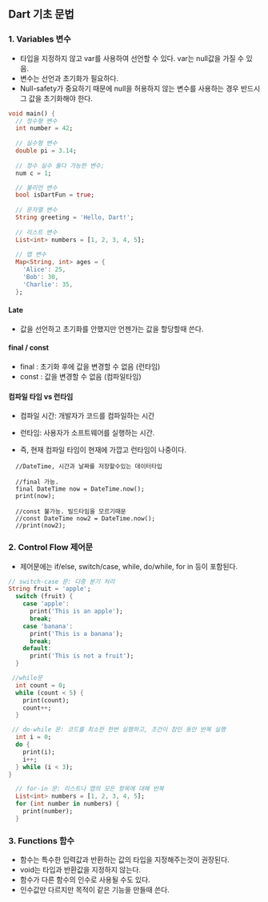 ## Dart 기초 문법

### 1. Variables 변수
- 타입을 지정하지 않고 var를 사용하여 선언할 수 있다. var는 null값을 가질 수 있음.
- 변수는 선언과 초기화가 필요하다.
- Null-safety가 중요하기 때문에 null을 허용하지 않는 변수를 사용하는 경우 반드시 그 값을 초기화해야 한다.

```dart
void main() {
  // 정수형 변수
  int number = 42;
  
  // 실수형 변수
  double pi = 3.14;
  
  // 정수 실수 둘다 가능한 변수;
  num c = 1; 

  // 불리언 변수
  bool isDartFun = true;
  
  // 문자열 변수
  String greeting = 'Hello, Dart!';
  
  // 리스트 변수
  List<int> numbers = [1, 2, 3, 4, 5];
  
  // 맵 변수
  Map<String, int> ages = {
    'Alice': 25,
    'Bob': 30,
    'Charlie': 35,
  };
```
#### Late
 - 값을 선언하고 초기화를 안했지만 언젠가는 값을 할당할때 쓴다. <br/>
#### final / const
- final : 초기화 후에 값을 변경할 수 없음 (런타임)
- const : 값을 변경할 수 없음 (컴파일타임)

#### 컴파일 타임 vs 런타임

- 컴파일 시간: 개발자가 코드를 컴파일하는 시간

- 런타임: 사용자가 소프트웨어를 실행하는 시간.

- 즉, 현재 컴파일 타임이 현재에 가깝고 런타임이 나중이다.

```
  //DateTime, 시간과 날짜를 저장할수있는 데이터타입

  //final 가능.
  final DateTime now = DateTime.now(); 
  print(now);
  
  //const 불가능. 빌드타임을 모르기때문
  //const DateTime now2 = DateTime.now(); 
  //print(now2);
```
### 2. Control Flow 제어문
- 제어문에는 if/else, switch/case, while, do/while, for in 등이 포함된다.
```dart
// switch-case 문: 다중 분기 처리
String fruit = 'apple';
  switch (fruit) {
    case 'apple':
      print('This is an apple');
      break;
    case 'banana':
      print('This is a banana');
      break;
    default:
      print('This is not a fruit');
  }

 //while문
  int count = 0;
  while (count < 5) {
    print(count);
    count++;
  }

 // do-while 문: 코드를 최소한 한번 실행하고, 조건이 참인 동안 반복 실행
  int i = 0;
  do {
    print(i);
    i++;
  } while (i < 3);
}

  // for-in 문: 리스트나 맵의 모든 항목에 대해 반복
  List<int> numbers = [1, 2, 3, 4, 5];
  for (int number in numbers) {
    print(number);
  }
```
### 3. Functions 함수
- 함수는 특수한 입력값과 반환하는 값의 타입을 지정해주는것이 권장된다. 
- void는 타입과 반환값을 지정하지 않는다. 
- 함수가 다른 함수의 인수로 사용될 수도 있다. 
- 인수값만 다르지만 목적이 같은 기능을 만들때 쓴다. 
